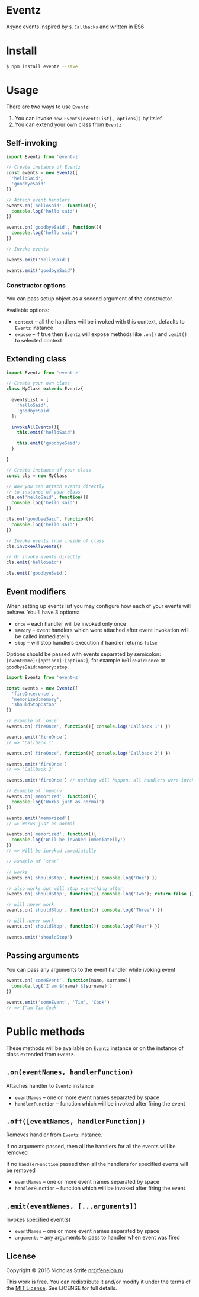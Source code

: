 # Eventz

Async events inspired by `$.Callbacks` and written in ES6

# Install

```bash
$ npm install eventz --save
```

# Usage

There are two ways to use `Eventz`:

  1. You can invoke `new Events(eventsList[, options])` by itslef
  2. You can extend your own class from `Eventz`

## Self-invoking

```javascript
import Eventz from 'event-z'

// Create instance of Eventz
const events = new Eventz([
  'helloSaid',
  'goodbyeSaid'
])

// Attach event handlers
events.on('helloSaid', function(){
  console.log('hello said')
})

events.on('goodbyeSaid', function(){
  console.log('hello said')
})

// Invoke events

events.emit('helloSaid')

events.emit('goodbyeSaid')
```

### Constructor options

You can pass setup object as a second argument of the constructor.

Available options:

  * `context` – all the handlers will be invoked with this context, defaults to `Eventz` instance 
  * `expose`  – if true then `Eventz` will expose methods like `.on()` and `.emit()` to selected context

## Extending class

```javascript
import Eventz from 'event-z'

// Create your own class
class MyClass extends Eventz{
  
  eventsList = [
    'helloSaid',
    'goodbyeSaid'
  ];

  invokeAllEvents(){
    this.emit('helloSaid')

    this.emit('goodbyeSaid')  
  }

}

// Create instance of your class
const cls = new MyClass

// Now you can attach events directly
// to instance of your class
cls.on('helloSaid', function(){
  console.log('hello said')
})

cls.on('goodbyeSaid', function(){
  console.log('hello said')
})

// Invoke events from inside of class
cls.invokeAllEvents()

// Or invoke events directly
cls.emit('helloSaid')

cls.emit('goodbyeSaid')
```

## Event modifiers

When setting up events list you may configure how each of your events
will behave. You'll have 3 options:

* `once` – each handler will be invoked only once
* `memory` – event handlers which were attached after event invokation will be called immediatelly
* `stop` – will stop handlers execution if handler returns `false`

Options should be passed with events separated by semicolon: `[eventName]:[option1]:[option2]`, for example
`helloSaid:once` or `goodbyeSaid:memory:stop`.

```javascript
import Eventz from 'event-z'

const events = new Eventz([
  'fireOnce:once',
  'memorized:memory',
  'shouldStop:stop'
])

// Example of `once`
events.on('fireOnce', function(){ console.log('Callback 1') })

events.emit('fireOnce')
// => 'Callback 1'

events.on('fireOnce', function(){ console.log('Callback 2') })

events.emit('fireOnce')
// => 'Callback 2'

events.emit('fireOnce') // nothing will happen, all handlers were invoked once

// Example of `memory`
events.on('memorized', function(){
  console.log('Works just as normal')
})

events.emit('memorized')
// => Works just as normal

events.on('memorized', function(){
  console.log('Will be invoked immediatelly')
})
// => Will be invoked immediatelly

// Example of `stop`

// works
events.on('shouldStop', function(){ console.log('One') })

// also works but will stop everything after
events.on('shouldStop', function(){ console.log('Two'); return false })

// will never work
events.on('shouldStop', function(){ console.log('Three') })

// will never work
events.on('shouldStop', function(){ console.log('Four') })

events.emit('shouldStop')
```

## Passing arguments

You can pass any arguments to the event handler while ivoking event

```javascript
events.on('someEvent', function(name, surname){
  console.log(`I'am ${name} ${surname}`)
})

events.emit('someEvent', 'Tim', 'Cook')
// => I'am Tim Cook
```

# Public methods

These methods will be available on `Eventz` instance or on the instance of class extended from `Eventz`.

## `.on(eventNames, handlerFunction)`

Attaches handler to `Eventz` instance

* `eventNames` – one or more event names separated by space
* `handlerFunction` – function which will be invoked after firing the event

## `.off([eventNames, handlerFunction])`

Removes handler from `Eventz` instance. 

If no arguments passed, then all the handlers for all the events will be removed

If no `handlerFunction` passed then all the handlers for specified events will be removed

* `eventNames` – one or more event names separated by space
* `handlerFunction` – function which will be invoked after firing the event

## `.emit(eventNames, [...arguments])`

Invokes specified event(s)

* `eventNames` – one or more event names separated by space
* `arguments` – any arguments to pass to handler when event was fired

## License
Copyright © 2016 Nicholas Strife <nr@fenelon.ru>

This work is free. You can redistribute it and/or modify it under the
terms of the [MIT License](https://opensource.org/licenses/MIT).
See LICENSE for full details.
